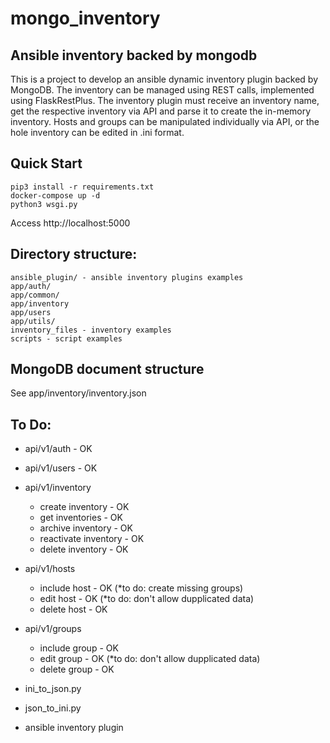 # mongo_inventory

## Ansible inventory backed by mongodb

This is a project to develop an ansible dynamic inventory plugin backed by MongoDB. The inventory can be managed using REST calls, implemented using FlaskRestPlus. The inventory plugin must receive an inventory name, get the respective inventory via API and parse it to create the in-memory inventory. Hosts and groups can be manipulated individually via API, or the hole inventory can be edited in .ini format. 

## Quick Start
```
pip3 install -r requirements.txt
docker-compose up -d
python3 wsgi.py
```
Access http://localhost:5000

## Directory structure:
```
ansible_plugin/ - ansible inventory plugins examples
app/auth/ 
app/common/ 
app/inventory 
app/users
app/utils/
inventory_files - inventory examples
scripts - script examples
```
## MongoDB document structure
See app/inventory/inventory.json

## To Do:
- api/v1/auth - OK
- api/v1/users - OK
- api/v1/inventory
	- create inventory - OK
	- get inventories - OK
	- archive inventory - OK
	- reactivate inventory - OK
	- delete inventory - OK
- api/v1/hosts
	- include host - OK (*to do: create missing groups)
	- edit host - OK (*to do: don't allow dupplicated data)
	- delete host - OK
- api/v1/groups
	- include group - OK
	- edit group - OK (*to do: don't allow dupplicated data)
	- delete group - OK

- ini_to_json.py
- json_to_ini.py

- ansible inventory plugin
